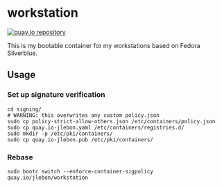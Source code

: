 # workstation

[![quay.io repository](https://img.shields.io/badge/updated-2025--10--22-green)](https://quay.io/repository/jlebon/workstation)

This is my bootable container for my workstations based on Fedora Silverblue.

## Usage

### Set up signature verification

```
cd signing/
# WARNING: this overwrites any custom policy.json
sudo cp policy-strict-allow-others.json /etc/containers/policy.json
sudo cp quay.io-jlebon.yaml /etc/containers/registries.d/
sudo mkdir -p /etc/pki/containers/
sudo cp quay.io-jlebon.pub /etc/pki/containers/
```

### Rebase

```
sudo bootc switch --enforce-container-sigpolicy quay.io/jlebon/workstation
```
